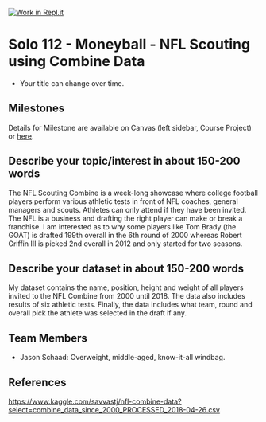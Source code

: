 [![Work in Repl.it](https://classroom.github.com/assets/work-in-replit-14baed9a392b3a25080506f3b7b6d57f295ec2978f6f33ec97e36a161684cbe9.svg)](https://classroom.github.com/online_ide?assignment_repo_id=362867&assignment_repo_type=GroupAssignmentRepo)
# Solo 112 - Moneyball - NFL Scouting using Combine Data

- Your title can change over time.

## Milestones

Details for Milestone are available on Canvas (left sidebar, Course Project) or [here](https://firas.moosvi.com/courses/data301/project/milestone01.html).

## Describe your topic/interest in about 150-200 words

The NFL Scouting Combine is a week-long showcase where college football players perform various athletic tests in front of NFL coaches, general managers and scouts. Athletes can only attend if they have been invited. The NFL is a business and drafting the right player can make or break a franchise. I am interested as to why some players like Tom Brady (the GOAT) is drafted 199th overall in the 6th round of 2000 whereas Robert Griffin III is picked 2nd overall in 2012 and only started for two seasons.

## Describe your dataset in about 150-200 words

My dataset contains the name, position, height and weight of all players invited to the NFL Combine from 2000 until 2018. The data also includes results of six athletic tests. Finally, the data includes what team, round and overall pick the athlete was selected in the draft if any.

## Team Members

- Jason Schaad: Overweight, middle-aged, know-it-all windbag.

## References

https://www.kaggle.com/savvastj/nfl-combine-data?select=combine_data_since_2000_PROCESSED_2018-04-26.csv
